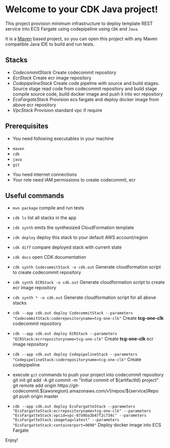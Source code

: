 # Welcome to your CDK Java project!

This project provision minimum infrastructure to deploy template REST service into ECS Fargate using codepipeline using `CDK` and `Java`.

It is a [Maven](https://maven.apache.org/) based project, so you can open this project with any Maven compatible Java IDE to build and run tests.

## Stacks
 * *CodecommitStack*		Create codecommit repository
 * *EcrStack*				Create ecr image repository
 * *CodepipelineStack*		Create code pipeline with source and build stages. Source stage read code from codecommit repository and build stage compile source code, build docker image and push it into ecr repository
 * *EcsFargateStack*		Provision ecs fargate and deploy docker image from above ecr repository
 * *VpcStack*				Provision standard vpc if require

## Prerequisites
 * You need following executables in your machine
 - `maven`
 - `cdk`
 - `java`
 - `git`
 * You need internet connections
 * Your role need IAM permissions to create codecommit, ecr
 
## Useful commands

 * `mvn package`     compile and run tests
 * `cdk ls`          list all stacks in the app
 * `cdk synth`       emits the synthesized CloudFormation template
 * `cdk deploy`      deploy this stack to your default AWS account/region
 * `cdk diff`        compare deployed stack with current state
 * `cdk docs`        open CDK documentation
 
 * `cdk synth CodecommitStack -o cdk.out`		Generate cloudformation script to create codecommit repository	
 * `cdk synth ECRStack -o cdk.out`		Generate cloudformation script to create ecr image repository	
 * `cdk synth * -o cdk.out`		Generate cloudformation script for all above stacks
 * `cdk --app cdk.out deploy CodecommitStack --parameters "CodecommitStack:coderepositoryname=tcg-one-clk"`		Create **tcg-one-clk** codecommit repository
 * `cdk --app cdk.out deploy ECRStack --parameters "ECRStack:ecrrepositoryname=tcg-one-clk"`	Create **tcg-one-clk** ecr image repository
 * `cdk --app cdk.out deploy CodepipelineStack --parameters "CodepipelineStack:coderepositoryname=tcg-one-clk"`		Create codepipeline
 * execute `git` commands to push your project into codecommit repository
  git init
  git add -A
  git commit -m "Initial commit of ${artifactId} project"
  git remote add origin https://git-codecommit.${awsregion}.amazonaws.com/v1/repos/${service}Repo
  git push origin master
 * `cdk --app cdk.out deploy EcsFargatteStack --parameters "EcsFargatteStack:ecrrepositoryname=tcg-one-clk" --parameters "EcsFargatteStack:vpcid=vpc-07a9ba3b47f2c734c" --parameters "EcsFargatteStack:imagetag=latest" --parameters "EcsFargatteStack:containerport=9090"`		Deploy docker image into ECS Fargate
 
 
 

Enjoy!
